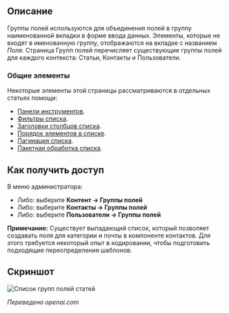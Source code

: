 <!-- Filename: Help4.x:Component:_Field_Groups / Display title: Компонент: Группы полей -->

## Описание

Группы полей используются для объединения полей в группу наименованной вкладки в форме ввода данных. Элементы, которые не входят в именованную группу, отображаются на вкладке с названием *Поля*. Страница Групп полей перечисляет существующие группы полей для каждого контекста: Статьи, Контакты и Пользователи.

### Общие элементы

Некоторые элементы этой страницы рассматриваются в отдельных статьях помощи:

* [Панели инструментов](jdocmanual?article=help/common-elements/toolbars).
* [Фильтры списка](jdocmanual?article=help/common-elements/list-filters).
* [Заголовки столбцов списка](jdocmanual?article=help/common-elements/list-column-headers).
* [Порядок элементов в списке](jdocmanual?article=help/common-elements/list-ordering).
* [Пагинация списка](jdocmanual?article=help/common-elements/list-pagination).
* [Пакетная обработка списка](jdocmanual?article=help/common-elements/list-batch-process).

## Как получить доступ

В меню администратора:

- Либо: выберите **Контент → Группы полей**
- Либо: выберите **Контакты → Группы полей**
- Либо: выберите **Пользователи → Группы полей**

**Примечание:** Существует выпадающий список, который позволяет создавать поля для категории и почты в компоненте контактов. Для этого требуется некоторый опыт в кодировании, чтобы подготовить подходящие переопределения шаблонов.

## Скриншот

![Список групп полей статей](../../../ru/images/fields/articles-field-groups-list.png)

*Переведено openai.com*

